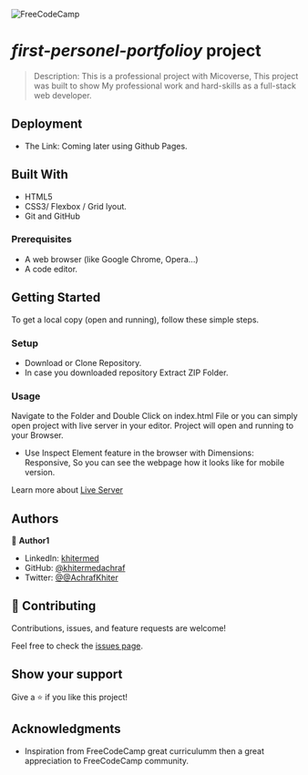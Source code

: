 ![FreeCodeCamp](https://img.shields.io/badge/Freecodecamp-%23123.svg?&style=for-the-badge&logo=freecodecamp&logoColor=green)

# **_first-personel-portfolioy_** project

> Description: This is a professional project with Micoverse, This project was built to show My professional work and hard-skills as a full-stack web developer.

## Deployment

- The Link:  Coming later using Github Pages.

## Built With

- HTML5
- CSS3/ Flexbox / Grid lyout.
- Git and GitHub

### Prerequisites

- A web browser (like Google Chrome, Opera...)
- A code editor.

## Getting Started

To get a local copy (open and running), follow these simple steps.

### Setup

- Download or Clone Repository.
- In case you downloaded repository Extract ZIP Folder.


### Usage

Navigate to the Folder and Double Click on index.html File or you can simply open project with live server in your editor.
Project will open and running to your Browser.

- Use Inspect Element feature in the browser with Dimensions: Responsive, So you can see the webpage how it looks like for mobile version.

Learn more about [Live Server](https://marketplace.visualstudio.com/items?itemName=ritwickdey.LiveServer#:~:text=Shortcuts%20to%20Start%2FStop%20Server&text=Open%20a%20HTML%20file%20and,on%20Open%20with%20Live%20Server%20.&text=Open%20the%20Command%20Pallete%20by,Server%20to%20stop%20a%20server)

## Authors

👤 **Author1**

- LinkedIn: [khitermed](https://www.linkedin.com/in/khitermed/)
- GitHub: [@khitermedachraf](https://github.com/khitermedachraf)
- Twitter: [@@AchrafKhiter](https://twitter.com/AchrafKhiter)

## 🤝 Contributing

Contributions, issues, and feature requests are welcome!

Feel free to check the [issues page](../../issues/).

## Show your support

Give a ⭐️ if you like this project!

## Acknowledgments

- Inspiration from FreeCodeCamp great curriculumm then a great appreciation to FreeCodeCamp community.
